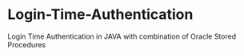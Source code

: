 # Login-Time-Authentication
Login Time Authentication in JAVA with combination of Oracle Stored Procedures
